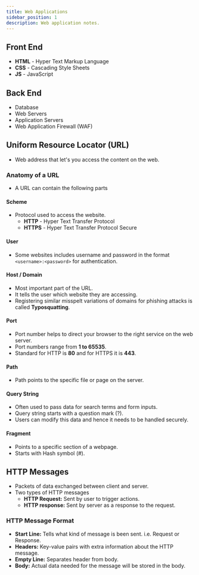 ```yaml
---
title: Web Applications
sidebar_position: 1
description: Web application notes.
---
```


## Front End
- **HTML** - Hyper Text Markup Language
- **CSS** - Cascading Style Sheets
- **JS** - JavaScript

## Back End
- Database
- Web Servers
- Application Servers
- Web Application Firewall (WAF)

## Uniform Resource Locator (URL)
- Web address that let's you access the content on the web.

### Anatomy of a URL
- A URL can contain the following parts

#### Scheme
- Protocol used to access the website.
    - **HTTP** - Hyper Text Transfer Protocol
    - **HTTPS** -  Hyper Text Transfer Protocol Secure

#### User
- Some websites includes username and password in the format `<username>:<password>` for authentication.

#### Host / Domain
- Most important part of the URL.
- It tells the user which website they are accessing.
- Registering similar misspelt variations of domains for phishing attacks is called **Typosquatting**.

#### Port
- Port number helps to direct your browser to the right service on the web server.
- Port numbers range from **1 to 65535**.
- Standard for HTTP is **80** and for HTTPS it is **443**.

#### Path
- Path points to the specific file or page on the server.

#### Query String
- Often used to pass data for search terms and form inputs.
- Query string starts with a question mark (?).
- Users can modify this data and hence it needs to be handled securely.

#### Fragment
- Points to a specific section of a webpage.
- Starts with Hash symbol (#).

## HTTP Messages
- Packets of data exchanged between client and server.
- Two types of HTTP messages
    - **HTTP Request:** Sent by user to trigger actions.
    - **HTTP response:** Sent by server as a response to the request.

### HTTP Message Format
- **Start Line:** Tells what kind of message is been sent. i.e. Request or Response.
- **Headers:** Key-value pairs with extra information about the HTTP message.
- **Empty Line:** Separates header from body.
- **Body:** Actual data needed for the message will be stored in the body.
